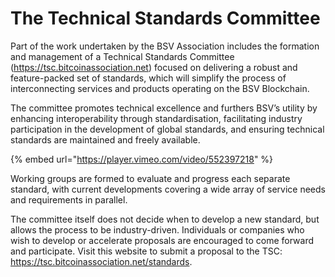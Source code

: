# The Technical Standards Committee

Part of the work undertaken by the BSV Association includes the formation and management of a Technical Standards Committee (https://tsc.bitcoinassociation.net) focused on delivering a robust and feature-packed set of standards, which will simplify the process of interconnecting services and products operating on the BSV Blockchain.

The committee promotes technical excellence and furthers BSV’s utility by enhancing interoperability through standardisation, facilitating industry participation in the development of global standards, and ensuring technical standards are maintained and freely available.

{% embed url="https://player.vimeo.com/video/552397218" %}

Working groups are formed to evaluate and progress each separate standard, with current developments covering a wide array of service needs and requirements in parallel.

The committee itself does not decide when to develop a new standard, but allows the process to be industry-driven. Individuals or companies who wish to develop or accelerate proposals are encouraged to come forward and participate. Visit this website to submit a proposal to the TSC: https://tsc.bitcoinassociation.net/standards.
